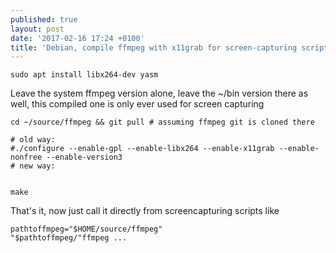 ```yaml
---
published: true
layout: post
date: '2017-02-16 17:24 +0100'
title: 'Debian, compile ffmpeg with x11grab for screen-capturing scripts'
---
```

    sudo apt install libx264-dev yasm

Leave the system ffmpeg version alone, leave the ~/bin version there as well, this compiled one is only ever used for screen capturing

    cd ~/source/ffmpeg && git pull # assuming ffmpeg git is cloned there
    
    # old way:
    #./configure --enable-gpl --enable-libx264 --enable-x11grab --enable-nonfree --enable-version3
    # new way:
    
    
    make
    
That's it, now just call it directly from screencapturing scripts like 

    pathtoffmpeg="$HOME/source/ffmpeg"
    "$pathtoffmpeg/"ffmpeg ...
